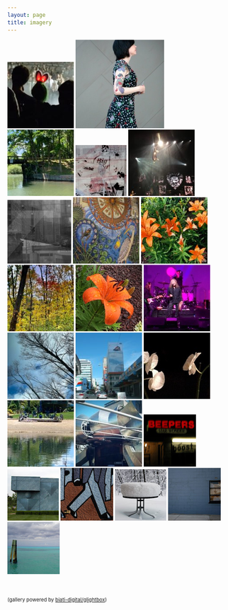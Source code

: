 ```yaml
---
layout: page
title: imagery
---
```

<div id="thumbs">
<a href="/writing/photos/arcadefire.jpg" class="glightbox" data-title="remembering the Arcade Fire experience" ><img src="thumbs/arcadefire.jpg" alt=""/></a>
<a href="/writing/photos/art_is_everywhere.jpg" class="glightbox" data-title="art is everywhere"><img src="thumbs/art_is_everywhere-200x200.jpg" alt=""/></a>
<a href="/writing/photos/wooden-bridge.jpg" class="glightbox" data-title="wooden bridge"><img src="thumbs/wooden-bridge-150x150.jpg" alt=""/></a>
<a href="/writing/photos/urban_dream.jpg" class="glightbox" data-title="urban dream"><img src="thumbs/urban_dream-115x115.jpg" alt=""/></a>
<a href="/writing/photos/pink.jpg" class="glightbox" data-title="Pink"><img src="thumbs/pink.jpg" alt=""/></a>
<a href="/writing/photos/remix.jpg" class="glightbox" data-title="remix"><img src="thumbs/remix-144x144.jpg" alt=""/></a>
<a href="/writing/photos/that-wall-in-clarkston-1.jpg" class="glightbox" data-title="that wall in Clarkston"><img src="thumbs/that-wall-in-clarkston-1-150x150.jpg" alt=""/></a>
<a href="/writing/photos/junebuds.jpg" class="glightbox" data-title="junebuds"><img src="thumbs/junebuds.jpg" alt=""/></a>
<a href="/writing/photos/out-the-back-window.jpg" class="glightbox" data-title="out the back window"><img src="thumbs/out-the-back-window-150x150.jpg" alt=""/></a>
<a href="/writing/photos/brief_glory.jpg" class="glightbox" data-title="brief glory"><img src="thumbs/brief_glor-150x150.jpg" alt=""/></a>
<a href="/writing/photos/Robert_Plant.jpg" class="glightbox" data-title="Robert Plant"><img src="thumbs/Robert_Plant-150x150.jpg" alt=""/></a>
<a href="/writing/photos/almost-here.jpg" class="glightbox" data-title="almost here"><img src="thumbs/almost-here.jpg" alt=""/></a>
<a href="/writing/photos/miami06.jpg" class="glightbox" data-title="Miami ‘06"><img src="thumbs/miami06.jpg" alt=""/></a>
<a href="/writing/photos/survivors.jpg" class="glightbox" data-title="survivors"><img src="thumbs/survivor-150x150.jpg" alt=""/></a>
<a href="/writing/photos/tinybeaches.jpg" class="glightbox" data-zoomable="true" data-title="tiny beaches"><img src="thumbs/tinybeaches-150x150.jpg" alt=""/></a>
<a href="/writing/photos/windy_remix.jpg" class="glightbox" data-title="windy remix"><img src="thumbs/windy_remix-150x150.jpg" alt=""/></a>
<a href="/writing/photos/beepers.jpg" class="glightbox" data-title="beepers"><img src="thumbs/beepers-thumb.jpg" alt=""/></a>
<a href="/writing/photos/intersect_11.jpg" class="glightbox" data-title="intersect 11"><img src="thumbs/intersect_11-thumb.jpg" alt=""/></a>
<a href="/writing/photos/stepping_out.jpg" class="glightbox" data-title="stepping out
"><img src="thumbs/stepping_out-thumb.jpg" alt=""/></a>
<a href="/writing/photos/new_year_pile.jpg" class="glightbox" data-title="new year pile"><img src="thumbs/new_year_pile-thumb.jpg" alt=""/></a>
<a href="/writing/photos/in_the_blues.jpg" class="glightbox" data-title="in the blues"><img src="thumbs/in_the_blues-thumb.jpg" alt=""/></a>
<a href="/writing/photos/bluegreen_forever.jpg" class="glightbox" data-title="bluegreen_forever"><img src="thumbs/bluegreen_forever-thumb.jpg" alt=""/></a>

</div>
<div style="padding-top:48px;font-size:.8em;clear:both;">
(gallery powered by <a title="GitHub - biati-digital/glightbox: Pure Javascript lightbox with mobile support. It can handle images, videos with autoplay, inline content and iframes" href="https://github.com/biati-digital/glightbox">biati-digital/glightbox</a>)
</div>
<script type="text/javascript">
  const lightbox = GLightbox({
    touchNavigation: true,
    loop: true
});
